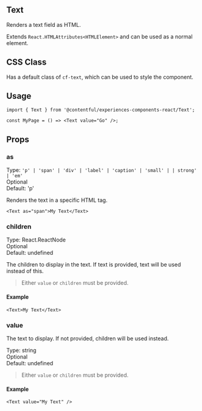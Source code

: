 ## Text

Renders a text field as HTML.

Extends `React.HTMLAttributes<HTMLElement>` and can be used as a normal element.

## CSS Class

Has a default class of `cf-text`, which can be used to style the component.

## Usage

```tsx
import { Text } from '@contentful/experiences-components-react/Text';

const MyPage = () => <Text value="Go" />;
```

## Props

### as

Type: `'p' | 'span' | 'div' | 'label' | 'caption' | 'small' | | strong' | 'em'`\
Optional\
Default: 'p'

Renders the text in a specific HTML tag.

```tsx
<Text as="span">My Text</Text>
```

### children

Type: React.ReactNode\
Optional\
Default: undefined

The children to display in the text. If text is provided, text will be used instead of this.

> Either `value` or `children` must be provided.

#### Example

```tsx
<Text>My Text</Text>
```

### value

The text to display. If not provided, children will be used instead.

Type: string\
Optional\
Default: undefined

> Either `value` or `children` must be provided.

#### Example

```tsx
<Text value="My Text" />
```
